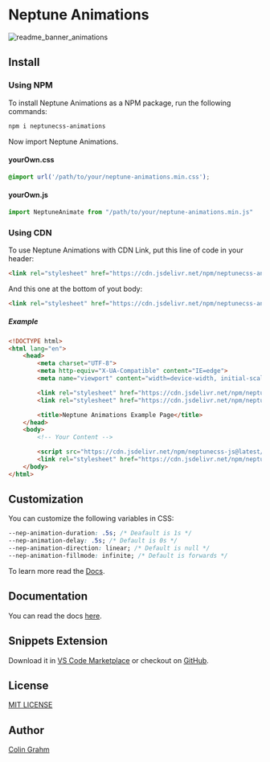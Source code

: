 # Neptune Animations

![readme_banner_animations](https://github.com/neptune-css/neptune-animations/assets/122671813/71d626d6-7962-455c-aa6d-6cdd8ea98af6)

## Install

### Using NPM

To install Neptune Animations as a NPM package, run the following commands:

```bash
npm i neptunecss-animations
```

Now import Neptune Animations.

#### yourOwn.css

```css
@import url('/path/to/your/neptune-animations.min.css');
```

#### yourOwn.js

```javascript
import NeptuneAnimate from "/path/to/your/neptune-animations.min.js"
```

### Using CDN
To use Neptune Animations with CDN Link, put this line of code in your header:

```html
<link rel="stylesheet" href="https://cdn.jsdelivr.net/npm/neptunecss-animations@latest/neptune-animations.min.css">
```
And this one at the bottom of yout body:

```html
<link rel="stylesheet" href="https://cdn.jsdelivr.net/npm/neptunecss-animations@latest/neptune-animations.min.js">
```

##### Example

```html
<!DOCTYPE html>
<html lang="en">
	<head>
		<meta charset="UTF-8">
        <meta http-equiv="X-UA-Compatible" content="IE=edge">
        <meta name="viewport" content="width=device-width, initial-scale=1.0">

		<link rel="stylesheet" href="https://cdn.jsdelivr.net/npm/neptunecss@latest/neptune.min.css">
		<link rel="stylesheet" href="https://cdn.jsdelivr.net/npm/neptunecss-animations@latest/neptune-animations.min.css">

		<title>Neptune Animations Example Page</title>
	</head>
	<body>
		<!-- Your Content -->

		<script src="https://cdn.jsdelivr.net/npm/neptunecss-js@latest/neptune.min.js"></script>
		<link rel="stylesheet" href="https://cdn.jsdelivr.net/npm/neptunecss-animations@latest/neptune-animations.min.js">
	</body>
</html>
```

## Customization

You can customize the following variables in CSS:

```css
--nep-animation-duration: .5s; /* Deafault is 1s */
--nep-animation-delay: .5s; /* Default is 0s */
--nep-animation-direction: linear; /* Default is null */
--nep-animation-fillmode: infinite; /* Default is forwards */
```

To learn more read the [Docs](https://neptune-css.gitbook.io/neptune-css-docs/plugins/neptune-animations).

## Documentation

You can read the docs [here](https://neptune-css.gitbook.io/neptune-css-docs/plugins/neptune-animations).

## Snippets Extension
Download it in [VS Code Marketplace](https://marketplace.visualstudio.com/items?itemName=NeptuneCSS.neptunecss-snippets) or checkout on [GitHub](https://github.com/neptune-css/neptune-snippets).

## License
[MIT LICENSE](https://github.com/neptune-css/neptune-animations/blob/main/LICENSE)

## Author
[Colin Grahm](https://github.com/CGWebDev2003)
